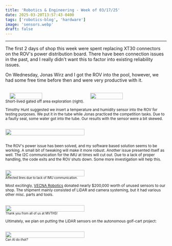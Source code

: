 ```yaml
---
title: 'Robotics & Engineering - Week of 03/17/25'
date: 2025-03-20T13:57:43-0400
tags: ['robotics-blog', 'hardware']
image: 'sensors.webp'
draft: false
---
```


---

The first 2 days of shop this week were spent replacing XT30 connectors on the ROV's power distribution board. There have been connection issues in the past, and I really didn't want this to factor into existing reliability issues.

On Wednesday, Jonas Wirz and I got the ROV into the pool, however, we had some free time before then and were very productive with it.

<br>

<div style="display: flex;">
    <img 
        onclick="window.location.href=this.src;" 
        style="display: block; margin-left: auto; margin-right: auto; width: 45%;" 
        src="/posts/03-17-25/duh.gif">
    </img>
    <br>
    <img 
        onclick="window.location.href=this.src;" 
        style="display: block; margin-left: auto; margin-right: auto; width: 45%;" 
        src="/posts/03-17-25/urban.webp">
    </img>
</div>
<sub>Short-lived gated off area exploration (right).

<br>

Timothy Hunt suggested we insert a temperature and humidity sensor into the ROV for testing purposes. We put it in the tube while Jonas practiced the competition tasks. Due to a faulty seal, some water got into the tube. Our results with the sensor were a bit skewed.

<br>

<div style="display: flex;">
    <img 
        onclick="window.location.href=this.src;" 
        style="display: block; width: 70%;" 
        src="/posts/03-17-25/temp.webp">
    </img>
</div>

<br>

The ROV's power issue has been solved, and my software based solution seems to be working. A small bit of tweaking will make it more robust. Another issue presented itself as well. The I2C communication for the IMU at times will cut out. Due to a lack of proper handling, the code exits and the ROV shuts down. Some more investigation will help this.

<br>

<div style="display: flex;">
    <img 
        onclick="window.location.href=this.src;" 
        style="display: block; width: 70%;" 
        src="/posts/03-17-25/image.webp">
    </img>
</div>
<sub>Affected lines due to lack of IMU communication.</sub>
<br>

Most excitingly, <a href="https://www.vecnarobotics.com/">VECNA Robotics</a> donated nearly $200,000 worth of unused sensors to our shop. The shipment mainly consisted of LiDAR and camera systeming, but it had various other misc. parts and tools. 

<br>

<div style="display: flex;">
    <img 
        onclick="window.location.href=this.src;" 
        style="display: block; width: 70%;" 
        src="/posts/03-17-25/sensors.webp">
    </img>
</div>
<sub>Thank you from all of us at MVTHS!</sub>
<br>

Ultimately, we plan on putting the LiDAR sensors on the autonomous golf-cart project:

<br>

<div style="display: flex;">
    <img 
        onclick="window.location.href=this.src;" 
        style="display: block; width: 70%;" 
        src="/posts/03-17-25/offroad.gif">
    </img>
</div>
<sub>Can AI do <i>that?</i></sub>
<br>